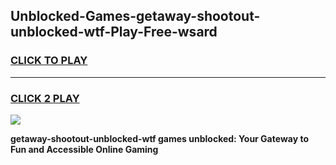 
## Unblocked-Games-getaway-shootout-unblocked-wtf-Play-Free-wsard
<h3>
<a href="https://premium76.site?title=getaway-shootout-unblocked-wtf&ref=18A1">CLICK TO PLAY</a></h3>
<hr>

<h3>
<a href="https://premium76.site?title=getaway-shootout-unblocked-wtf&ref=18A1">CLICK 2 PLAY</a>
  
</h3>

<a href="https://premium76.site?title=getaway-shootout-unblocked-wtf&ref=18A1"><img src="https://clearcache.store/games.png"></a>


**getaway-shootout-unblocked-wtf games unblocked: Your Gateway to Fun and Accessible Online Gaming**
